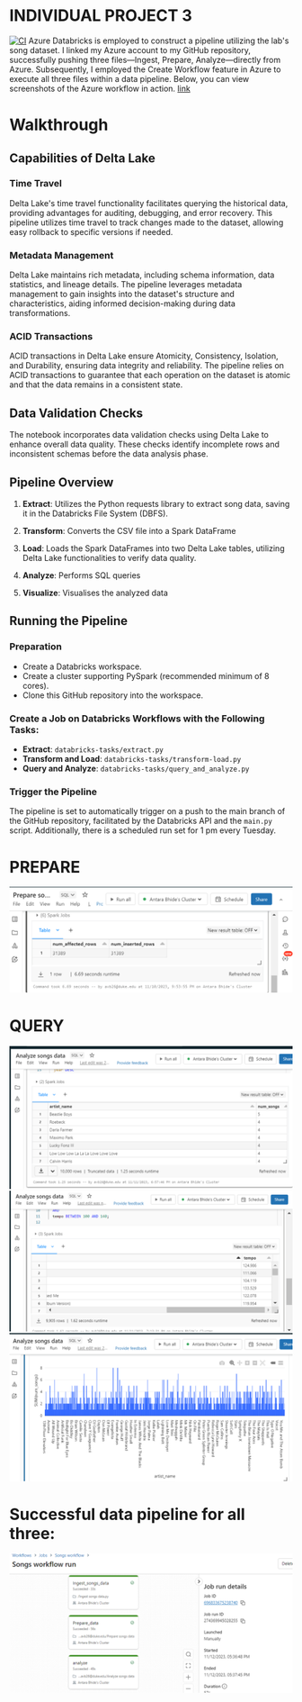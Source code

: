 # INDIVIDUAL PROJECT 3
[![CI](https://github.com/Antara999333/IDS-706_Proj1/actions/workflows/cicd.yml/badge.svg)](https://github.com/Antara999333/IDS-706_Proj1/actions/workflows/cicd.yml)
Azure Databricks is employed to construct a pipeline utilizing the lab's song dataset. I linked my Azure account to my GitHub repository, successfully pushing three files—Ingest, Prepare, Analyze—directly from Azure. Subsequently, I employed the Create Workflow feature in Azure to execute all three files within a data pipeline. Below, you can view screenshots of the Azure workflow in action.
[link](https://youtu.be/Hf_jIP6XPk4)
# Walkthrough

## Capabilities of Delta Lake

### Time Travel

Delta Lake's time travel functionality facilitates querying the historical data, providing advantages for auditing, debugging, and error recovery. This pipeline utilizes time travel to track changes made to the dataset, allowing easy rollback to specific versions if needed.

### Metadata Management

Delta Lake maintains rich metadata, including schema information, data statistics, and lineage details. The pipeline leverages metadata management to gain insights into the dataset's structure and characteristics, aiding informed decision-making during data transformations.

### ACID Transactions

ACID transactions in Delta Lake ensure Atomicity, Consistency, Isolation, and Durability, ensuring data integrity and reliability. The pipeline relies on ACID transactions to guarantee that each operation on the dataset is atomic and that the data remains in a consistent state.

## Data Validation Checks

The notebook incorporates data validation checks using Delta Lake to enhance overall data quality. These checks identify incomplete rows and inconsistent schemas before the data analysis phase.


## Pipeline Overview

1. **Extract**: Utilizes the Python requests library to extract song data, saving it in the Databricks File System (DBFS).
   
2. **Transform**: Converts the CSV file into a Spark DataFrame

3. **Load**: Loads the Spark DataFrames into two Delta Lake tables, utilizing Delta Lake functionalities to verify data quality.

4. **Analyze**: Performs SQL queries

5. **Visualize**: Visualises the analyzed data

## Running the Pipeline

### Preparation

- Create a Databricks workspace.
- Create a cluster supporting PySpark (recommended minimum of 8 cores).
- Clone this GitHub repository into the workspace.

### Create a Job on Databricks Workflows with the Following Tasks:

- **Extract**: `databricks-tasks/extract.py`
- **Transform and Load**: `databricks-tasks/transform-load.py`
- **Query and Analyze**: `databricks-tasks/query_and_analyze.py`

### Trigger the Pipeline

The pipeline is set to automatically trigger on a push to the main branch of the GitHub repository, facilitated by the Databricks API and the `main.py` script. Additionally, there is a scheduled run set for 1 pm every Tuesday.


# PREPARE
![Alt Text](preparepic.png)

# QUERY
![Alt Text](analyzesongspic.png)
![Alt Text](analyzepicure.png)
![Alt Text](visualisation_Individualproject.png)


# Successful data pipeline for all three: 
![Alt Text](new_workflow.png)












